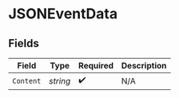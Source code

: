 # JSONEventData


## Fields

| Field              | Type               | Required           | Description        |
| ------------------ | ------------------ | ------------------ | ------------------ |
| `Content`          | *string*           | :heavy_check_mark: | N/A                |